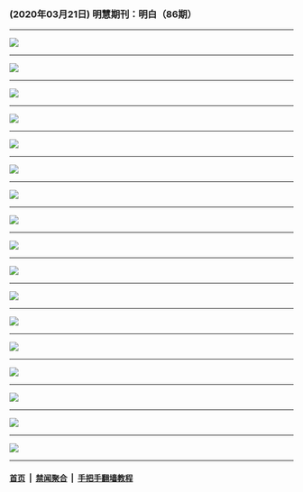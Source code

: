 ### (2020年03月21日) 明慧期刊：明白（86期）

---

<img src="http://qikan.minghui.org/mhqkpage/qikanimage/2020/03/20/mingbai-86-read-online1.png"/><hr/>
<img src="http://qikan.minghui.org/mhqkpage/qikanimage/2020/03/20/mingbai-86-read-online2.png"/><hr/>
<img src="http://qikan.minghui.org/mhqkpage/qikanimage/2020/03/20/mingbai-86-read-online3.png"/><hr/>
<img src="http://qikan.minghui.org/mhqkpage/qikanimage/2020/03/20/mingbai-86-read-online4.png"/><hr/>
<img src="http://qikan.minghui.org/mhqkpage/qikanimage/2020/03/20/mingbai-86-read-online5.png"/><hr/>
<img src="http://qikan.minghui.org/mhqkpage/qikanimage/2020/03/20/mingbai-86-read-online6.png"/><hr/>
<img src="http://qikan.minghui.org/mhqkpage/qikanimage/2020/03/20/mingbai-86-read-online7.png"/><hr/>
<img src="http://qikan.minghui.org/mhqkpage/qikanimage/2020/03/20/mingbai-86-read-online8.png"/><hr/>
<img src="http://qikan.minghui.org/mhqkpage/qikanimage/2020/03/20/mingbai-86-read-online9.png"/><hr/>
<img src="http://qikan.minghui.org/mhqkpage/qikanimage/2020/03/20/mingbai-86-read-online10.png"/><hr/>
<img src="http://qikan.minghui.org/mhqkpage/qikanimage/2020/03/20/mingbai-86-read-online11.png"/><hr/>
<img src="http://qikan.minghui.org/mhqkpage/qikanimage/2020/03/20/mingbai-86-read-online12.png"/><hr/>
<img src="http://qikan.minghui.org/mhqkpage/qikanimage/2020/03/20/mingbai-86-read-online13.png"/><hr/>
<img src="http://qikan.minghui.org/mhqkpage/qikanimage/2020/03/20/mingbai-86-read-online14.png"/><hr/>
<img src="http://qikan.minghui.org/mhqkpage/qikanimage/2020/03/20/mingbai-86-read-online15.png"/><hr/>
<img src="http://qikan.minghui.org/mhqkpage/qikanimage/2020/03/20/mingbai-86-read-online16.png"/><hr/>
<img src="http://qikan.minghui.org/mhqkpage/qikanimage/2020/03/20/mingbai-86-read-online17.png"/><hr/>


#### [首页](../../../..) &nbsp;|&nbsp; [禁闻聚合](https://github.com/gfw-breaker/banned-news) &nbsp;|&nbsp; [手把手翻墙教程](https://github.com/gfw-breaker/guides) 